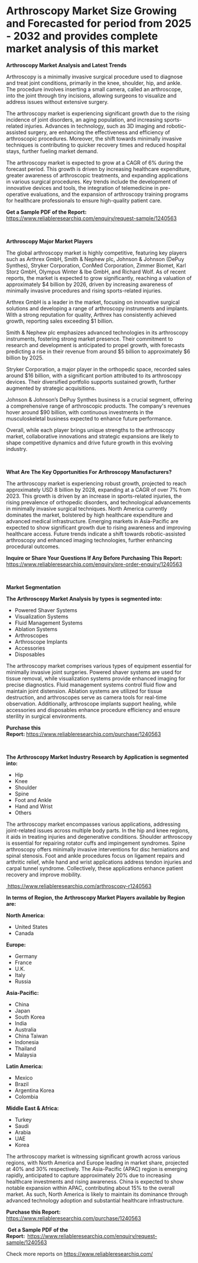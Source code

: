<p><h1>Arthroscopy Market Size Growing and Forecasted for period from 2025 - 2032 and provides complete market analysis of this market</h1></p><p><strong>Arthroscopy Market Analysis and Latest Trends</strong></p>
<p><p>Arthroscopy is a minimally invasive surgical procedure used to diagnose and treat joint conditions, primarily in the knee, shoulder, hip, and ankle. The procedure involves inserting a small camera, called an arthroscope, into the joint through tiny incisions, allowing surgeons to visualize and address issues without extensive surgery.</p><p>The arthroscopy market is experiencing significant growth due to the rising incidence of joint disorders, an aging population, and increasing sports-related injuries. Advances in technology, such as 3D imaging and robotic-assisted surgery, are enhancing the effectiveness and efficiency of arthroscopic procedures. Moreover, the shift towards minimally invasive techniques is contributing to quicker recovery times and reduced hospital stays, further fueling market demand.</p><p>The arthroscopy market is expected to grow at a CAGR of 6% during the forecast period. This growth is driven by increasing healthcare expenditure, greater awareness of arthroscopic treatments, and expanding applications in various surgical procedures. Key trends include the development of innovative devices and tools, the integration of telemedicine in pre-operative evaluations, and the expansion of arthroscopy training programs for healthcare professionals to ensure high-quality patient care.</p></p>
<p><strong>Get a Sample PDF of the Report:&nbsp;</strong> <a href="https://www.reliableresearchiq.com/enquiry/request-sample/1240563?utm_campaign=2186&utm_medium=2&utm_source=Github&utm_content=ia&utm_term=03032025&utm_id=arthroscopy">https://www.reliableresearchiq.com/enquiry/request-sample/1240563</a></p>
<p>&nbsp;</p>
<p><strong>Arthroscopy Major Market Players</strong></p>
<p><p>The global arthroscopy market is highly competitive, featuring key players such as Arthrex GmbH, Smith & Nephew plc, Johnson & Johnson (DePuy Synthes), Stryker Corporation, ConMed Corporation, Zimmer Biomet, Karl Storz GmbH, Olympus Winter & Ibe GmbH, and Richard Wolf. As of recent reports, the market is expected to grow significantly, reaching a valuation of approximately $4 billion by 2026, driven by increasing awareness of minimally invasive procedures and rising sports-related injuries.</p><p>Arthrex GmbH is a leader in the market, focusing on innovative surgical solutions and developing a range of arthroscopy instruments and implants. With a strong reputation for quality, Arthrex has consistently achieved growth, reporting sales exceeding $1 billion.</p><p>Smith & Nephew plc emphasizes advanced technologies in its arthroscopy instruments, fostering strong market presence. Their commitment to research and development is anticipated to propel growth, with forecasts predicting a rise in their revenue from around $5 billion to approximately $6 billion by 2025.</p><p>Stryker Corporation, a major player in the orthopedic space, recorded sales around $16 billion, with a significant portion attributed to its arthroscopy devices. Their diversified portfolio supports sustained growth, further augmented by strategic acquisitions.</p><p>Johnson & Johnson’s DePuy Synthes business is a crucial segment, offering a comprehensive range of arthroscopic products. The company's revenues hover around $90 billion, with continuous investments in the musculoskeletal business expected to enhance future performance.</p><p>Overall, while each player brings unique strengths to the arthroscopy market, collaborative innovations and strategic expansions are likely to shape competitive dynamics and drive future growth in this evolving industry.</p></p>
<p>&nbsp;</p>
<p><strong>What Are The Key Opportunities For Arthroscopy Manufacturers?</strong></p>
<p><p>The arthroscopy market is experiencing robust growth, projected to reach approximately USD 8 billion by 2028, expanding at a CAGR of over 7% from 2023. This growth is driven by an increase in sports-related injuries, the rising prevalence of orthopedic disorders, and technological advancements in minimally invasive surgical techniques. North America currently dominates the market, bolstered by high healthcare expenditure and advanced medical infrastructure. Emerging markets in Asia-Pacific are expected to show significant growth due to rising awareness and improving healthcare access. Future trends indicate a shift towards robotic-assisted arthroscopy and enhanced imaging technologies, further enhancing procedural outcomes.</p></p>
<p><strong>Inquire or Share Your Questions If Any Before Purchasing This Report:</strong> <a href="https://www.reliableresearchiq.com/enquiry/pre-order-enquiry/1240563?utm_campaign=2186&utm_medium=2&utm_source=Github&utm_content=ia&utm_term=03032025&utm_id=arthroscopy">https://www.reliableresearchiq.com/enquiry/pre-order-enquiry/1240563</a></p>
<p>&nbsp;</p>
<p><strong>Market Segmentation</strong></p>
<p><strong>The Arthroscopy Market Analysis by types is segmented into:</strong></p>
<p><ul><li>Powered Shaver Systems</li><li>Visualization Systems</li><li>Fluid Management Systems</li><li>Ablation Systems</li><li>Arthroscopes</li><li>Arthroscope Implants</li><li>Accessories</li><li>Disposables</li></ul></p>
<p><p>The arthroscopy market comprises various types of equipment essential for minimally invasive joint surgeries. Powered shaver systems are used for tissue removal, while visualization systems provide enhanced imaging for precise diagnostics. Fluid management systems control fluid flow and maintain joint distension. Ablation systems are utilized for tissue destruction, and arthroscopes serve as camera tools for real-time observation. Additionally, arthroscope implants support healing, while accessories and disposables enhance procedure efficiency and ensure sterility in surgical environments.</p></p>
<p><strong>Purchase this Report:&nbsp;</strong><a href="https://www.reliableresearchiq.com/purchase/1240563?utm_campaign=2186&utm_medium=2&utm_source=Github&utm_content=ia&utm_term=03032025&utm_id=arthroscopy">https://www.reliableresearchiq.com/purchase/1240563</a></p>
<p>&nbsp;</p>
<p><strong>The Arthroscopy Market Industry Research by Application is segmented into:</strong></p>
<p><ul><li>Hip</li><li>Knee</li><li>Shoulder</li><li>Spine</li><li>Foot and Ankle</li><li>Hand and Wrist</li><li>Others</li></ul></p>
<p><p>The arthroscopy market encompasses various applications, addressing joint-related issues across multiple body parts. In the hip and knee regions, it aids in treating injuries and degenerative conditions. Shoulder arthroscopy is essential for repairing rotator cuffs and impingement syndromes. Spine arthroscopy offers minimally invasive interventions for disc herniations and spinal stenosis. Foot and ankle procedures focus on ligament repairs and arthritic relief, while hand and wrist applications address tendon injuries and carpal tunnel syndrome. Collectively, these applications enhance patient recovery and improve mobility.</p></p>
<p><a href="https://www.reliableresearchiq.com/arthroscopy-r1240563?utm_campaign=2186&utm_medium=2&utm_source=Github&utm_content=ia&utm_term=03032025&utm_id=arthroscopy">&nbsp;https://www.reliableresearchiq.com/arthroscopy-r1240563</a></p>
<p><strong>In terms of Region, the Arthroscopy Market Players available by Region are:</strong></p>
<p>
    <p> <strong> North America: </strong>
        <ul>
            <li>United States</li>
            <li>Canada</li>
        </ul>
        </p> 
    <p> <strong> Europe: </strong>
        <ul>
            <li>Germany</li>
            <li>France</li>
            <li>U.K.</li>
            <li>Italy</li>
            <li>Russia</li>
        </ul>
        </p> 
    <p> <strong> Asia-Pacific: </strong>
        <ul>
            <li>China</li>
            <li>Japan</li>
            <li>South Korea</li>
            <li>India</li>
            <li>Australia</li>
            <li>China Taiwan</li>
            <li>Indonesia</li>
            <li>Thailand</li>
            <li>Malaysia</li>
        </ul>
        </p> 
    <p> <strong> Latin America: </strong>
        <ul>
            <li>Mexico</li>
            <li>Brazil</li>
            <li>Argentina Korea</li>
            <li>Colombia</li>
        </ul>
        </p> 
    <p> <strong> Middle East & Africa: </strong>
        <ul>
            <li>Turkey</li>
            <li>Saudi</li>
            <li>Arabia</li>
            <li>UAE</li>
            <li>Korea</li>
        </ul>
    </p>
    </p>
<p><p>The arthroscopy market is witnessing significant growth across various regions, with North America and Europe leading in market share, projected at 40% and 30% respectively. The Asia-Pacific (APAC) region is emerging rapidly, anticipated to capture approximately 20% due to increasing healthcare investments and rising awareness. China is expected to show notable expansion within APAC, contributing about 15% to the overall market. As such, North America is likely to maintain its dominance through advanced technology adoption and substantial healthcare infrastructure.</p></p>
<p><strong>Purchase this Report: </strong><a href="https://www.reliableresearchiq.com/purchase/1240563?utm_campaign=2186&utm_medium=2&utm_source=Github&utm_content=ia&utm_term=03032025&utm_id=arthroscopy">https://www.reliableresearchiq.com/purchase/1240563</a></p>
<p>&nbsp;<strong>Get a Sample PDF of the Report:&nbsp;&nbsp;</strong><a href="https://www.reliableresearchiq.com/enquiry/request-sample/1240563?utm_campaign=2186&utm_medium=2&utm_source=Github&utm_content=ia&utm_term=03032025&utm_id=arthroscopy">https://www.reliableresearchiq.com/enquiry/request-sample/1240563</a></p>
<p><strong></strong></p>
<p>Check more reports on <a href="https://www.reliableresearchiq.com/?utm_campaign=2186&utm_medium=2&utm_source=Github&utm_content=ia&utm_term=03032025&utm_id=arthroscopy">https://www.reliableresearchiq.com/</a></p>